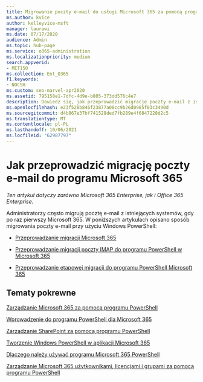```yaml
---
title: Migrowanie poczty e-mail do usługi Microsoft 365 za pomocą programu PowerShell
ms.author: kvice
author: kelleyvice-msft
manager: laurawi
ms.date: 07/17/2020
audience: Admin
ms.topic: hub-page
ms.service: o365-administration
ms.localizationpriority: medium
search.appverid:
- MET150
ms.collection: Ent_O365
f1.keywords:
- NOCSH
ms.custom: seo-marvel-apr2020
ms.assetid: 795158e1-7dfc-4d9e-b805-373dd576c4e7
description: Dowiedz się, jak przeprowadzić migrację poczty e-mail z istniejącego systemu do programu Microsoft 365 przy użyciu programu PowerShell.
ms.openlocfilehash: e23f528b846f23877a08cc9b26d0985f03c3490d
ms.sourcegitcommit: d4b867e37bf741528ded7fb289e4f6847228d2c5
ms.translationtype: MT
ms.contentlocale: pl-PL
ms.lasthandoff: 10/06/2021
ms.locfileid: "62987797"
---
```

# <a name="how-to-use-powershell-to-migrate-email-to-microsoft-365"></a>Jak przeprowadzić migrację poczty e-mail do programu Microsoft 365

*Ten artykuł dotyczy zarówno Microsoft 365 Enterprise, jak i Office 365 Enterprise.*

Administratorzy często migrują pocztę e-mail z istniejących systemów, gdy po raz pierwszy Microsoft 365. W poniższych artykułach opisano sposób migrowania poczty e-mail przy użyciu Windows PowerShell:
  
- [Przeprowadzanie migracji Microsoft 365](use-powershell-to-perform-a-cutover-migration-to-microsoft-365.md)
    
- [Przeprowadzanie migracji poczty IMAP do programu PowerShell w Microsoft 365](use-powershell-to-perform-an-imap-migration-to-microsoft-365.md)
    
- [Przeprowadzanie etapowej migracji do programu PowerShell Microsoft 365](use-powershell-to-perform-a-staged-migration-to-microsoft-365.md)
    
## <a name="related-topics"></a>Tematy pokrewne

[Zarządzanie Microsoft 365 za pomocą programu PowerShell](manage-microsoft-365-with-microsoft-365-powershell.md)
  
[Wprowadzenie do programu PowerShell dla Microsoft 365](getting-started-with-microsoft-365-powershell.md)
  
[Zarządzanie SharePoint za pomocą programu PowerShell](manage-sharepoint-online-with-microsoft-365-powershell.md)
  
[Tworzenie Windows PowerShell w aplikacji Microsoft 365](use-windows-powershell-to-create-reports-in-microsoft-365.md)

[Dlaczego należy używać programu Microsoft 365 PowerShell](why-you-need-to-use-microsoft-365-powershell.md)
  
[Zarządzanie Microsoft 365 użytkownikami, licencjami i grupami za pomocą programu PowerShell](manage-user-accounts-and-licenses-with-microsoft-365-powershell.md)
